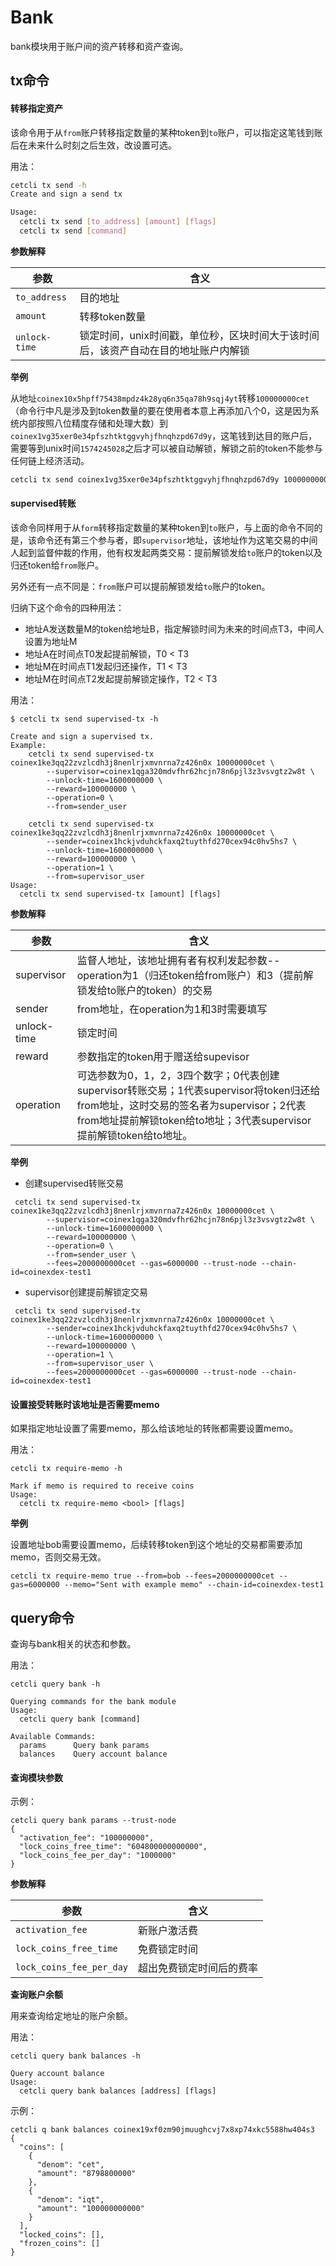 # Bank

bank模块用于账户间的资产转移和资产查询。

## tx命令

#### 转移指定资产

该命令用于从`from`账户转移指定数量的某种token到`to`账户，可以指定这笔钱到账后在未来什么时刻之后生效，改设置可选。

用法：

```bash
cetcli tx send -h
Create and sign a send tx

Usage:
  cetcli tx send [to_address] [amount] [flags]
  cetcli tx send [command]
```

**参数解释**

| 参数          | 含义                                                         |
| ------------- | ------------------------------------------------------------ |
| `to_address`  | 目的地址                                                     |
| `amount`      | 转移token数量                                                |
| `unlock-time` | 锁定时间，unix时间戳，单位秒，区块时间大于该时间后，该资产自动在目的地址账户内解锁 |

**举例**

从地址`coinex10x5hpff75438mpdz4k28yq6n35qa78h9sqj4yt`转移`100000000cet`（命令行中凡是涉及到token数量的要在使用者本意上再添加八个0，这是因为系统内部按照八位精度存储和处理大数）到`coinex1vg35xer0e34pfszhtktggvyhjfhnqhzpd67d9y`，这笔钱到达目的账户后，需要等到unix时间`1574245028`之后才可以被自动解锁，解锁之前的token不能参与任何链上经济活动。

```bash
cetcli tx send coinex1vg35xer0e34pfszhtktggvyhjfhnqhzpd67d9y 10000000000000000cet --unlock-time=1574245028 --from=coinex10x5hpff75438mpdz4k28yq6n35qa78h9sqj4yt --fees=2000000000cet --gas=6000000 --trust-node --chain-id=coinexdex-test1
```

#### supervised转账

该命令同样用于从`form`转移指定数量的某种token到`to`账户，与上面的命令不同的是，该命令还有第三个参与者，即`supervisor`地址，该地址作为这笔交易的中间人起到监督仲裁的作用，他有权发起两类交易：提前解锁发给`to`账户的token以及归还token给`from`账户。

另外还有一点不同是：`from`账户可以提前解锁发给`to`账户的token。

归纳下这个命令的四种用法：

- 地址A发送数量M的token给地址B，指定解锁时间为未来的时间点T3，中间人设置为地址M
- 地址A在时间点T0发起提前解锁，T0 < T3
- 地址M在时间点T1发起归还操作，T1 < T3
- 地址M在时间点T2发起提前解锁定操作，T2 < T3

用法：

```
$ cetcli tx send supervised-tx -h

Create and sign a supervised tx.
Example:
    cetcli tx send supervised-tx coinex1ke3qq22zvzlcdh3j8nenlrjxmvnrna7z426n0x 10000000cet \
        --supervisor=coinex1qga320mdvfhr62hcjn78n6pjl3z3vsvgtz2w8t \
        --unlock-time=1600000000 \
        --reward=100000000 \
        --operation=0 \
        --from=sender_user

    cetcli tx send supervised-tx coinex1ke3qq22zvzlcdh3j8nenlrjxmvnrna7z426n0x 10000000cet \
        --sender=coinex1hckjvduhckfaxq2tuythfd270cex94c0hv5hs7 \
        --unlock-time=1600000000 \
        --reward=100000000 \
        --operation=1 \
        --from=supervisor_user
Usage:
  cetcli tx send supervised-tx [amount] [flags]
```

**参数解释**

| 参数        | 含义                                                         |
| ----------- | ------------------------------------------------------------ |
| supervisor  | 监督人地址，该地址拥有者有权利发起参数--operation为1（归还token给from账户）和3（提前解锁发给to账户的token）的交易 |
| sender      | from地址，在operation为1和3时需要填写                        |
| unlock-time | 锁定时间                                                     |
| reward      | 参数指定的token用于赠送给supevisor                           |
| operation   | 可选参数为0，1，2，3四个数字；0代表创建supervisor转账交易；1代表supervisor将token归还给from地址，这时交易的签名者为supervisor；2代表from地址提前解锁token给to地址；3代表supervisor提前解锁token给to地址。 |

**举例**

- 创建supervised转账交易

```
 cetcli tx send supervised-tx coinex1ke3qq22zvzlcdh3j8nenlrjxmvnrna7z426n0x 10000000cet \
        --supervisor=coinex1qga320mdvfhr62hcjn78n6pjl3z3vsvgtz2w8t \
        --unlock-time=1600000000 \
        --reward=100000000 \
        --operation=0 \
        --from=sender_user \
        --fees=2000000000cet --gas=6000000 --trust-node --chain-id=coinexdex-test1
```

- supervisor创建提前解锁定交易

```
 cetcli tx send supervised-tx coinex1ke3qq22zvzlcdh3j8nenlrjxmvnrna7z426n0x 10000000cet \
        --sender=coinex1hckjvduhckfaxq2tuythfd270cex94c0hv5hs7 \
        --unlock-time=1600000000 \
        --reward=100000000 \
        --operation=1 \
        --from=supervisor_user \
        --fees=2000000000cet --gas=6000000 --trust-node --chain-id=coinexdex-test1
```



#### 设置接受转账时该地址是否需要memo

如果指定地址设置了需要memo，那么给该地址的转账都需要设置memo。

用法：

```
cetcli tx require-memo -h

Mark if memo is required to receive coins
Usage:
  cetcli tx require-memo <bool> [flags]
```

**举例**

设置地址bob需要设置memo，后续转移token到这个地址的交易都需要添加memo，否则交易无效。

```
cetcli tx require-memo true --from=bob --fees=2000000000cet --gas=6000000 --memo="Sent with example memo" --chain-id=coinexdex-test1
```



## query命令

查询与bank相关的状态和参数。

用法：

```
cetcli query bank -h

Querying commands for the bank module
Usage:
  cetcli query bank [command]

Available Commands:
  params      Query bank params
  balances    Query account balance
```

#### 查询模块参数

示例：

```
cetcli query bank params --trust-node
{
  "activation_fee": "100000000",
  "lock_coins_free_time": "604800000000000",
  "lock_coins_fee_per_day": "1000000"
}
```

**参数解释**

| 参数                     | 含义                     |
| ------------------------ | ------------------------ |
| `activation_fee`         | 新账户激活费             |
| `lock_coins_free_time`   | 免费锁定时间             |
| `lock_coins_fee_per_day` | 超出免费锁定时间后的费率 |

**查询账户余额**

用来查询给定地址的账户余额。

用法：

```
cetcli query bank balances -h

Query account balance
Usage:
  cetcli query bank balances [address] [flags]
```

示例：

```
cetcli q bank balances coinex19xf0zm90jmuughcvj7x8xp74xkc5588hw404s3
{
  "coins": [
    {
      "denom": "cet",
      "amount": "8798800000"
    },
    {
      "denom": "iqt",
      "amount": "100000000000"
    }
  ],
  "locked_coins": [],
  "frozen_coins": []
}
```

